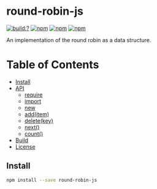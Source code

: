 # round-robin-js

[![build:?](https://travis-ci.org/eyas-ranjous/round-robin-js.svg?branch=master)](https://travis-ci.org/eyas-ranjous/round-robin-js) [![npm](https://img.shields.io/npm/v/round-robin-js.svg)](https://www.npmjs.com/package/round-robin-js) [![npm](https://img.shields.io/npm/dm/round-robin-js.svg)](https://www.npmjs.com/package/round-robin-js) [![npm](https://img.shields.io/badge/node-%3E=%206.0-blue.svg)](https://www.npmjs.com/package/round-robin-js)

An implementation of the round robin as a data structure.

# Table of Contents
* [Install](#install)
* [API](#api)
  * [require](#require)
  * [import](#import)
  * [new](#new)
  * [add(item)](#start)
  * [delete(key)](#isstarted)
  * [next()](#isstarted)
  * [count()](#isstarted)
 * [Build](#build)
 * [License](#license)

## Install

```sh
npm install --save round-robin-js
```

